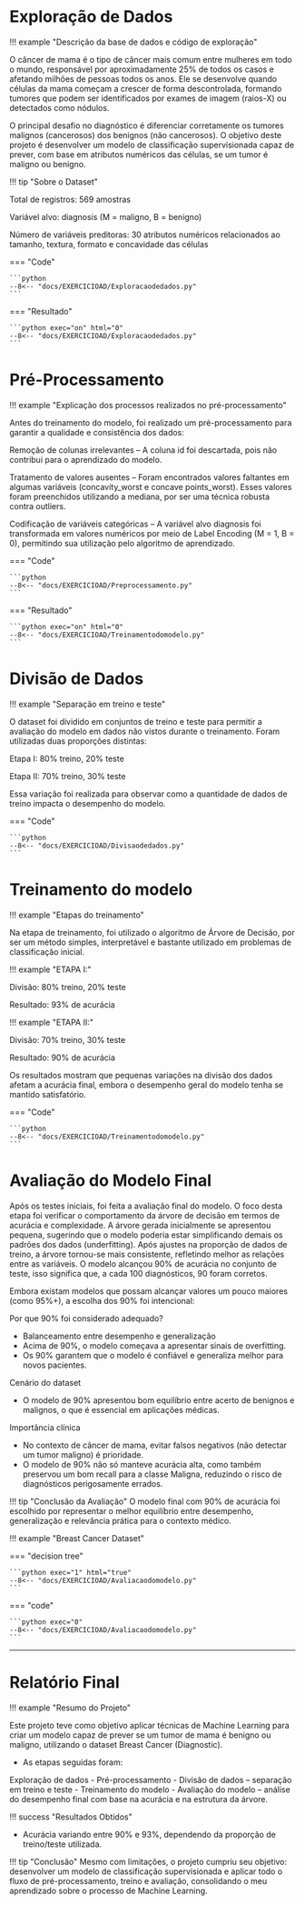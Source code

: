 # Exploração de Dados

!!! example "Descrição da base de dados e código de exploração"

O câncer de mama é o tipo de câncer mais comum entre mulheres em todo o mundo, responsável por aproximadamente 25% de todos os casos e afetando milhões de pessoas todos os anos. Ele se desenvolve quando células da mama começam a crescer de forma descontrolada, formando tumores que podem ser identificados por exames de imagem (raios-X) ou detectados como nódulos.

O principal desafio no diagnóstico é diferenciar corretamente os tumores malignos (cancerosos) dos benignos (não cancerosos). O objetivo deste projeto é desenvolver um modelo de classificação supervisionada capaz de prever, com base em atributos numéricos das células, se um tumor é maligno ou benigno.

!!! tip "Sobre o Dataset"

Total de registros: 569 amostras

Variável alvo: diagnosis (M = maligno, B = benigno)

Número de variáveis preditoras: 30 atributos numéricos relacionados ao tamanho, textura, formato e concavidade das células


=== "Code"

    ```python
    --8<-- "docs/EXERCICIOAD/Exploracaodedados.py"
    ``` 
=== "Resultado"

    ```python exec="on" html="0"
    --8<-- "docs/EXERCICIOAD/Exploracaodedados.py"
    ```

# Pré-Processamento

!!! example "Explicação dos processos realizados no pré-processamento"

Antes do treinamento do modelo, foi realizado um pré-processamento para garantir a qualidade e consistência dos dados:

Remoção de colunas irrelevantes – A coluna id foi descartada, pois não contribui para o aprendizado do modelo.

Tratamento de valores ausentes – Foram encontrados valores faltantes em algumas variáveis (concavity_worst e concave points_worst). Esses valores foram preenchidos utilizando a mediana, por ser uma técnica robusta contra outliers.

Codificação de variáveis categóricas – A variável alvo diagnosis foi transformada em valores numéricos por meio de Label Encoding (M = 1, B = 0), permitindo sua utilização pelo algoritmo de aprendizado.

=== "Code"

    ```python
    --8<-- "docs/EXERCICIOAD/Preprocessamento.py"
    ``` 
=== "Resultado"

    ```python exec="on" html="0"
    --8<-- "docs/EXERCICIOAD/Treinamentodomodelo.py"
    ```

# Divisão de Dados

!!! example "Separação em treino e teste"

O dataset foi dividido em conjuntos de treino e teste para permitir a avaliação do modelo em dados não vistos durante o treinamento. Foram utilizadas duas proporções distintas:

Etapa I: 80% treino, 20% teste

Etapa II: 70% treino, 30% teste

Essa variação foi realizada para observar como a quantidade de dados de treino impacta o desempenho do modelo.

=== "Code"

    ```python
    --8<-- "docs/EXERCICIOAD/Divisaodedados.py"
    ``` 

# Treinamento do modelo

!!! example "Etapas do treinamento"

Na etapa de treinamento, foi utilizado o algoritmo de Árvore de Decisão, por ser um método simples, interpretável e bastante utilizado em problemas de classificação inicial.

!!! example "ETAPA I:"

Divisão: 80% treino, 20% teste

Resultado: 93% de acurácia

!!! example "ETAPA II:"

Divisão: 70% treino, 30% teste

Resultado: 90% de acurácia

Os resultados mostram que pequenas variações na divisão dos dados afetam a acurácia final, embora o desempenho geral do modelo tenha se mantido satisfatório.

=== "Code"

    ```python
    --8<-- "docs/EXERCICIOAD/Treinamentodomodelo.py"
    ``` 


# Avaliação do Modelo Final

Após os testes iniciais, foi feita a avaliação final do modelo. O foco desta etapa foi verificar o comportamento da árvore de decisão em termos de acurácia e complexidade.
A árvore gerada inicialmente se apresentou pequena, sugerindo que o modelo poderia estar simplificando demais os padrões dos dados (underfitting). Após ajustes na proporção de dados de treino, a árvore tornou-se mais consistente, refletindo melhor as relações entre as variáveis.
O modelo alcançou 90% de acurácia no conjunto de teste, isso significa que, a cada 100 diagnósticos, 90 foram corretos.

Embora existam modelos que possam alcançar valores um pouco maiores (como 95%+), a escolha dos 90% foi intencional:

Por que 90% foi considerado adequado?

- Balanceamento entre desempenho e generalização
- Acima de 90%, o modelo começava a apresentar sinais de overfitting.
- Os 90% garantem que o modelo é confiável e generaliza melhor para novos pacientes.

Cenário do dataset

- O modelo de 90% apresentou bom equilíbrio entre acerto de benignos e malignos, o que é essencial em aplicações médicas.

Importância clínica

- No contexto de câncer de mama, evitar falsos negativos (não detectar um tumor maligno) é prioridade.
- O modelo de 90% não só manteve acurácia alta, como também preservou um bom recall para a classe Maligna, reduzindo o risco de diagnósticos perigosamente errados.

!!! tip "Conclusão da Avaliação"
O modelo final com 90% de acurácia foi escolhido por representar o melhor equilíbrio entre desempenho, generalização e relevância prática para o contexto médico.

!!! example "Breast Cancer Dataset"

=== "decision tree"

    ```python exec="1" html="true"
    --8<-- "docs/EXERCICIOAD/Avaliacaodomodelo.py"
    ```


=== "code"

    ```python exec="0"
    --8<-- "docs/EXERCICIOAD/Avaliacaodomodelo.py"
    ```
---

# Relatório Final

!!! example "Resumo do Projeto"

Este projeto teve como objetivo aplicar técnicas de Machine Learning para criar um modelo capaz de prever se um tumor de mama é benigno ou maligno, utilizando o dataset Breast Cancer (Diagnostic).

- As etapas seguidas foram:

Exploração de dados - Pré-processamento - Divisão de dados – separação em treino e teste -
Treinamento do modelo - Avaliação do modelo – análise do desempenho final com base na acurácia e na estrutura da árvore.


!!! success "Resultados Obtidos"
- Acurácia variando entre 90% e 93%, dependendo da proporção de treino/teste utilizada.


!!! tip "Conclusão"
Mesmo com limitações, o projeto cumpriu seu objetivo: desenvolver um modelo de classificação supervisionada e aplicar todo o fluxo de pré-processamento, treino e avaliação, consolidando o  meu aprendizado sobre o processo de Machine Learning.



